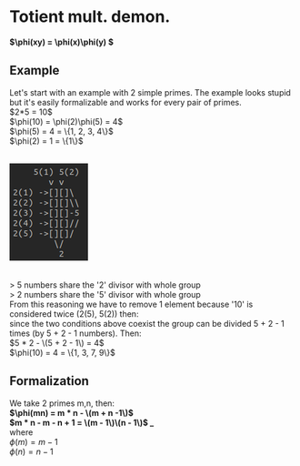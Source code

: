 # Totient mult. demon.
**$\phi(xy) = \phi(x)\phi(y) $**
## Example
<p>Let's start with an example with 2 simple primes. The example looks stupid but it's easily formalizable and works for every pair of primes.<br>
$2*5 = 10$ <br>
$\phi(10) = \phi(2)\phi(5) = 4$ <br>
$\phi(5) = 4 = \{1, 2, 3, 4\}$ <br>
$\phi(2) = 1 = \{1\}$ <br>
<br>

![Scheme](Scheme.png)

<br>
> 5 numbers share the '2' divisor with whole group <br>
> 2 numbers share the '5' divisor with whole group <br>
From this reasoning we have to remove 1 element because '10' is considered twice (2(5), 5(2)) then: <br>
since the two conditions above coexist the group can be divided 5 + 2 - 1 times (by 5 + 2 - 1 numbers). Then: <br>
$5 * 2 - \(5 + 2 - 1\) = 4$ <br>
$\phi(10) = 4 = \{1, 3, 7, 9\}$

## Formalization
We take 2 primes m,n, then: <br>
**$\phi(mn) = m * n - \(m + n -1\)$** <br>
**$m * n - m - n + 1 = \(m - 1\)\(n - 1\)$ _** <br>
where <br>
$\phi(m) = m - 1$ <br>
$\phi(n) = n - 1$ <br>

</p>
